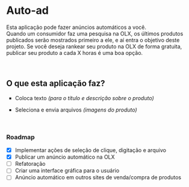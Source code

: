 # Auto-ad
Esta aplicação pode fazer anúncios automáticos a você. </br>
Quando um consumidor faz uma pesquisa na OLX, os últimos produtos publicados serão mostrados primeiro a ele, e aí entra o objetivo deste projeto. 
Se você deseja rankear seu produto na OLX de forma gratuita, publicar seu produto a cada X horas é uma boa opção. 

</br>

## O que esta aplicação faz? 
<ul type="square">
<li>
  
Coloca texto _(para o título e descrição sobre o produto)_
</li>
<li>
  
Seleciona e envia arquivos _(imagens do produto)_</li>
</ul>


</br>

### Roadmap
* [X] Implementar ações de seleção de clique, digitação e arquivo
* [X] Publicar um anúncio automático na OLX
* [ ] Refatoração 
* [ ] Criar uma interface gráfica para o usuário
* [ ] Anúncio automático em outros sites de venda/compra de produtos
